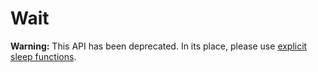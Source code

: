 # Wait

<span class="warnings">**Warning:** This API has been deprecated. In its place, please use [explicit sleep functions](../apis/power-management-sleep.html).</span>
